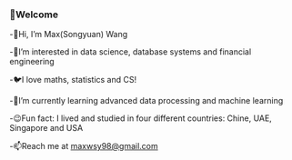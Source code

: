 ### :rainbow:Welcome

<!--
**wangsongyuan98/wangsongyuan98** is a ✨ _special_ ✨ repository because its `README.md` (this file) appears on your GitHub profile.

Here are some ideas to get you started:

- 🔭 I’m currently working on ...
- 🌱 I’m currently learning ...
- 👯 I’m looking to collaborate on ...
- 🤔 I’m looking for help with ...
- 💬 Ask me about ...
- 📫 How to reach me: ...
- 😄 Pronouns: ...
- ⚡ Fun fact: ...
-->

-:hatching_chick:Hi, I’m Max(Songyuan) Wang

-:dragon_face:I’m interested in data science, database systems and financial engineering

-:bird:I love maths, statistics and CS! 

-:whale:I’m currently learning advanced data processing and machine learning

-:wink:Fun fact: I lived and studied in four different countries: Chine, UAE, Singapore and USA

-📫Reach me at maxwsy98@gmail.com

